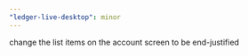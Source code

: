 ```yaml
---
"ledger-live-desktop": minor
---
```


change the list items on the account screen to be end-justified
